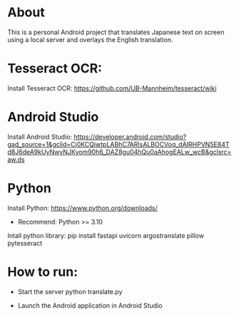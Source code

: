 # About

This is a personal Android project that translates Japanese text on screen using a local server and overlays the English translation.


# Tesseract OCR:

Install Tesseract OCR: https://github.com/UB-Mannheim/tesseract/wiki

# Android Studio

Install Android Studio: https://developer.android.com/studio?gad_source=1&gclid=Cj0KCQjwtpLABhC7ARIsALBOCVoq_dAIRHPVN5E84Td8J6deA9kUyNwyNJKyom90h6_DAZ8gu04hQu0aAhogEALw_wcB&gclsrc=aw.ds

# Python
Install Python: https://www.python.org/downloads/
* Recommend: Python >= 3.10

Intall python library:
    pip install fastapi uvicorn argostranslate pillow pytesseract

# How to run:
* Start the server
    python translate.py

* Launch the Android application in Android Studio
